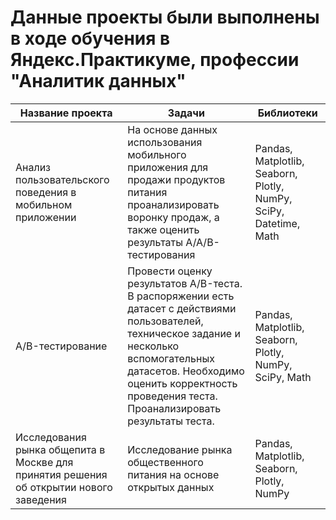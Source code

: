 # Данные проекты были выполнены в ходе обучения в Яндекс.Практикуме, профессии "Аналитик данных"

|Название проекта   |Задачи   |Библиотеки|
|----------|-----------|------------|
|Анализ пользовательского поведения в мобильном приложении |На основе данных использования мобильного приложения для продажи продуктов питания проанализировать воронку продаж, а также оценить результаты A/A/B-тестирования |Pandas, Matplotlib, Seaborn, Plotly, NumPy, SciPy, Datetime, Math |
|A/B-тестирование|Провести оценку результатов A/B-теста. В распоряжении есть датасет с действиями пользователей, техническое задание и несколько вспомогательных датасетов. Необходимо оценить корректность проведения теста. Проанализировать результаты теста.|Pandas, Matplotlib, Seaborn, Plotly, NumPy, SciPy, Math|
|Исследования рынка общепита в Москве для принятия решения об открытии нового заведения|Исследование рынка общественного питания на основе открытых данных|Pandas, Matplotlib, Seaborn, Plotly, NumPy|
